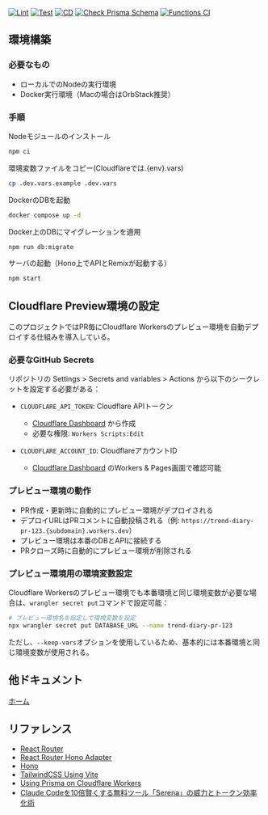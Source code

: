 [![Lint](https://github.com/Geek-Teck-Mentors/trend_diary/actions/workflows/lint.yaml/badge.svg)](https://github.com/Geek-Teck-Mentors/trend_diary/actions/workflows/lint.yaml)
[![Test](https://github.com/Geek-Teck-Mentors/trend_diary/actions/workflows/test.yaml/badge.svg?branch=main)](https://github.com/Geek-Teck-Mentors/trend_diary/actions/workflows/test.yaml)
[![CD](https://github.com/Geek-Teck-Mentors/trend_diary/actions/workflows/cd.yaml/badge.svg)](https://github.com/Geek-Teck-Mentors/trend_diary/actions/workflows/cd.yaml)
[![Check Prisma Schema](https://github.com/Geek-Teck-Mentors/trend_diary/actions/workflows/check_prisma.yaml/badge.svg)](https://github.com/Geek-Teck-Mentors/trend_diary/actions/workflows/check_prisma.yaml)
[![Functions CI](https://github.com/Geek-Teck-Mentors/trend_diary/actions/workflows/functions_ci.yaml/badge.svg)](https://github.com/Geek-Teck-Mentors/trend_diary/actions/workflows/functions_ci.yaml)

## 環境構築

### 必要なもの

- ローカルでのNodeの実行環境
- Docker実行環境（Macの場合はOrbStack推奨）

### 手順

Nodeモジュールのインストール

```sh
npm ci
```

環境変数ファイルをコピー(Cloudflareでは.{env}.vars)
```sh
cp .dev.vars.example .dev.vars
```

DockerのDBを起動

```sh
docker compose up -d
```

Docker上のDBにマイグレーションを適用

```sh
npm run db:migrate
```

サーバの起動（Hono上でAPIとRemixが起動する）

```sh
npm start
```

## Cloudflare Preview環境の設定

このプロジェクトではPR毎にCloudflare Workersのプレビュー環境を自動デプロイする仕組みを導入している。

### 必要なGitHub Secrets

リポジトリの Settings > Secrets and variables > Actions から以下のシークレットを設定する必要がある：

- `CLOUDFLARE_API_TOKEN`: Cloudflare APIトークン
  - [Cloudflare Dashboard](https://dash.cloudflare.com/profile/api-tokens) から作成
  - 必要な権限: `Workers Scripts:Edit`

- `CLOUDFLARE_ACCOUNT_ID`: CloudflareアカウントID
  - [Cloudflare Dashboard](https://dash.cloudflare.com/) のWorkers & Pages画面で確認可能

### プレビュー環境の動作

- PR作成・更新時に自動的にプレビュー環境がデプロイされる
- デプロイURLはPRコメントに自動投稿される（例: `https://trend-diary-pr-123.{subdomain}.workers.dev`）
- プレビュー環境は本番のDBとAPIに接続する
- PRクローズ時に自動的にプレビュー環境が削除される

### プレビュー環境用の環境変数設定

Cloudflare Workersのプレビュー環境でも本番環境と同じ環境変数が必要な場合は、`wrangler secret put`コマンドで設定可能：

```sh
# プレビュー環境名を指定して環境変数を設定
npx wrangler secret put DATABASE_URL --name trend-diary-pr-123
```

ただし、`--keep-vars`オプションを使用しているため、基本的には本番環境と同じ環境変数が使用される。

## 他ドキュメント

[ホーム](docs/home.md)

## リファレンス

- [React Router](https://reactrouter.com/home)
- [React Router Hono Adapter](https://github.com/yusukebe/hono-react-router-adapter)
- [Hono](https://hono.dev/docs/)
- [TailwindCSS Using Vite](https://tailwindcss.com/docs/installation/using-vite)
- [Using Prisma on Cloudflare Workers](https://hono.dev/examples/prisma)
- [Claude Codeを10倍賢くする無料ツール「Serena」の威力とトークン効率化術](https://zenn.dev/sc30gsw/articles/ff81891959aaef)
